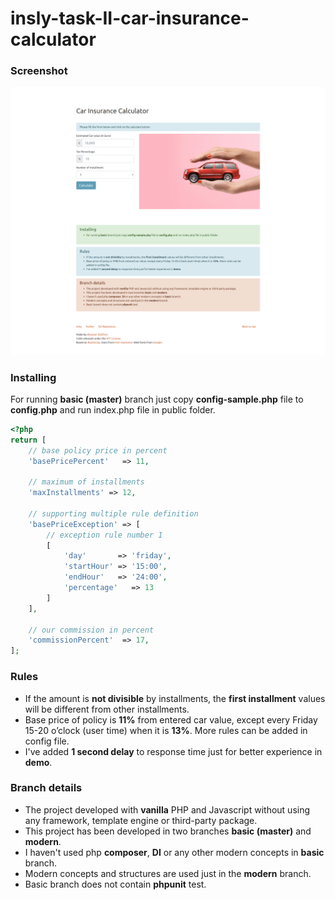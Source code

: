 # insly-task-II-car-insurance-calculator

### Screenshot

![Screenshot](/screenshot.png?raw=true "Screenshot")

### Installing

For running <b>basic (master)</b> branch just copy <b>config-sample.php</b> file to <b>config.php</b> and run index.php file in public folder.

```php
<?php
return [
    // base policy price in percent
    'basePricePercent'   => 11,

    // maximum of installments
    'maxInstallments' => 12,

    // supporting multiple rule definition
    'basePriceException' => [
        // exception rule number 1
        [
            'day'       => 'friday',
            'startHour' => '15:00',
            'endHour'   => '24:00',
            'percentage'   => 13
        ]
    ],

    // our commission in percent
    'commissionPercent'  => 17,
];

```

### Rules

- If the amount is <b>not divisible</b> by installments, the <b>first installment</b> values will be different from other installments.
- Base price of policy is <b>11%</b> from entered car value, except every Friday 15-20 o’clock (user time) when it is <b>13%</b>. More rules can be added in config file.
- I've added <b>1 second delay</b> to response time just for better experience in <b>demo</b>.

### Branch details

- The project developed with <b>vanilla</b> PHP and Javascript without using any framework, template engine or third-party package.
- This project has been developed in two branches <b>basic (master)</b> and <b>modern</b>.
- I haven't used php <b>composer</b>, <b>DI</b> or any other modern concepts in <b>basic</b> branch.
- Modern concepts and structures are used just in the <b>modern</b> branch.
- Basic branch does not contain <b>phpunit</b> test.
